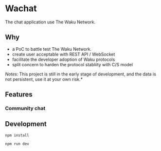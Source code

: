 # Wachat

The chat application use The Waku Network.

## Why

- a PoC to battle test The Waku Network.
- create user acceptable with REST API / WebSocket
- facilitate the developer adoption of Waku protocols
- split concern to harden the protocol stabliity with C/S model


*Notes:* This project is still in the early stage of development, and the data is not persistent, use it at your own risk.*

## Features

### Community chat


## Development

```shell
npm install

npm run dev
```
